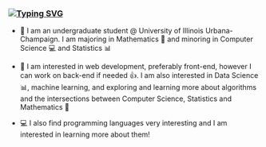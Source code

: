 ### [![Typing SVG](https://readme-typing-svg.herokuapp.com/?lines=Hi!+my+name+is+Ram+Goenka+👋;I+am+interested+in...;Web+developement+💻;Data+Science+📊)](https://git.io/typing-svg)

- 📝 I am an undergraduate student @ University of Illinois Urbana-Champaign. I am majoring in Mathematics :1234: and minoring in Computer Science :computer: and Statistics :bar_chart: 

- 👀 I am interested in web development, preferably front-end, however I can work on back-end if needed :thumbsup:. I am also interested in Data Science :bar_chart:, machine learning, and exploring and learning more about algorithms and the intersections between Computer Science, Statistics and Mathematics :thought_balloon:

- 💻 I also find programming languages very interesting and I am interested in learning more about them!

